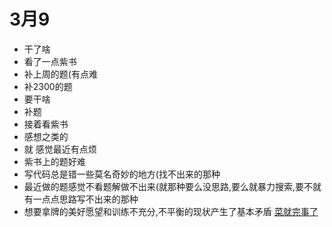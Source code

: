 # 3月9
* 干了啥
 * 看了一点紫书
 * 补上周的题(有点难
 * 补2300的题
* 要干啥
 * 补题
 * 接着看紫书
* 感想之类的
 * 就 感觉最近有点烦
 * 紫书上的题好难
 * 写代码总是错一些莫名奇妙的地方(找不出来的那种
 * 最近做的题感觉不看题解做不出来(就那种要么没思路,要么就暴力搜索,要不就有一点点思路写不出来的那种
 * 想要拿牌的美好愿望和训练不充分,不平衡的现状产生了基本矛盾
[菜就完事了](https://blog.csdn.net/qq_41886199)
